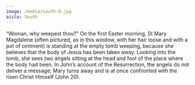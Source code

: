 ```yaml
---
image: /media/south-8.jpg
aisle: South
---
```

“Woman, why weepest thou?” On the first Easter morning, St Mary Magdalene (often pictured, as in this window, with her hair loose and with a pot of ointment) is standing at the empty tomb weeping, because she believes that the body of Jesus has been taken away. Looking into the tomb, she sees two angels sitting at the head and foot of the place where the body had been. In John’s account of the Resurrection, the angels do not deliver a message; Mary turns away and is at once confronted with the risen Christ Himself (John 20).
